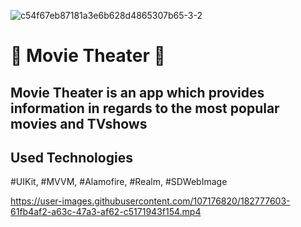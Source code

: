 ![c54f67eb87181a3e6b628d4865307b65-3-2](https://user-images.githubusercontent.com/107176820/182782093-1a943f54-9482-4e81-86af-e78b6ad75135.jpg)


# 🎥 Movie Theater 🎥
## Movie Theater is an app which provides information in regards to the most popular movies and TVshows

## Used Technologies
#UIKit,
#MVVM,
#Alamofire,
#Realm,
#SDWebImage






https://user-images.githubusercontent.com/107176820/182777603-61fb4af2-a63c-47a3-af62-c5171943f154.mp4

